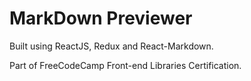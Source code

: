 # MarkDown Previewer

Built using ReactJS, Redux and React-Markdown.

Part of FreeCodeCamp Front-end Libraries Certification.
